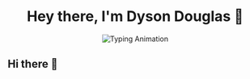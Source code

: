 <h1 align="center">Hey there, I'm Dyson Douglas 👋</h1>

<p align="center">
  <img src="https://readme-typing-svg.demolab.com?font=Fira+Code&weight=500&size=22&pause=1000&color=33A1FD&center=true&vCenter=true&width=500&lines=Software+Engineer;Frontend+Developer;Backend+Developer;AI+%26+ML+Enthusiast;Blockchain+%26+Web3+Explorer" alt="Typing Animation" />
</p>


## Hi there 👋

<!--
**DouglasBagambe/DouglasBagambe** is a ✨ _special_ ✨ repository because its `README.md` (this file) appears on your GitHub profile.

Here are some ideas to get you started:

- 🔭 I’m currently working on ...
- 🌱 I’m currently learning ...
- 👯 I’m looking to collaborate on ...
- 🤔 I’m looking for help with ...
- 💬 Ask me about ...
- 📫 How to reach me: ...
- 😄 Pronouns: ...
- ⚡ Fun fact: ...
-->
